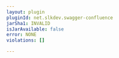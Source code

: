 ```yaml
---
layout: plugin
pluginId: net.slkdev.swagger-confluence
jarSha1: INVALID
isJarAvailable: false
error: NONE
violations: []

---
```

